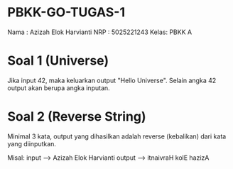 # PBKK-GO-TUGAS-1

Nama : Azizah Elok Harvianti
NRP  : 5025221243
Kelas: PBKK A

# Soal 1 (Universe)
Jika input 42, maka keluarkan output "Hello Universe". Selain angka 42 output akan berupa angka inputan.

# Soal 2 (Reverse String)
Minimal 3 kata, output yang dihasilkan adalah reverse (kebalikan) dari kata yang diinputkan. 

Misal: 
input --> Azizah Elok Harvianti
output --> itnaivraH kolE hazizA
